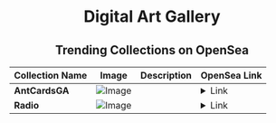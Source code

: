 <div align="center">

# Digital Art Gallery

## Trending Collections on OpenSea

| Collection Name                       | Image                                                                                     | Description                       | OpenSea Link                                                                                          |
|---------------------------------------|-------------------------------------------------------------------------------------------|-----------------------------------|--------------------------------------------------------------------------------------------------------|
| **AntCardsGA** | ![Image](https://i2.seadn.io/collection/antcardsga-642589661/image_type_logo/d8ecca8a4c9e26ca4304c5b4d9d64e/90d8ecca8a4c9e26ca4304c5b4d9d64e.png?w=200&auto=format) |  | <details><summary>Link</summary>[AntCardsGA](https://opensea.io/collection/antcardsga-642589661)</details> |
| **Radio** | ![Image](https://i2.seadn.io/ethereum/0x01076eadb2dde3cd6d9811451089a282d3c75768/e84d267e1735f3a46ba1717d60d1f2/bee84d267e1735f3a46ba1717d60d1f2.jpeg?w=200&auto=format) |  | <details><summary>Link</summary>[Radio](https://opensea.io/collection/radio-650399867)</details> |

</div>